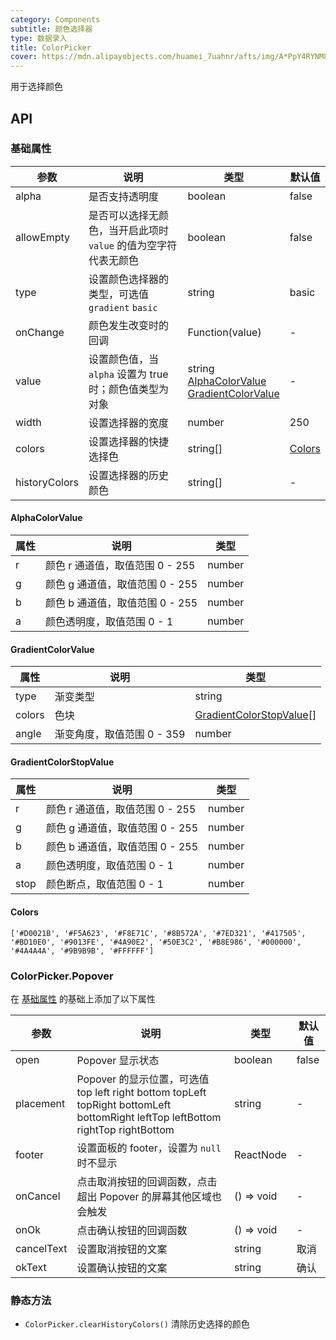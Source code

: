 ```yaml
---
category: Components
subtitle: 颜色选择器
type: 数据录入
title: ColorPicker
cover: https://mdn.alipayobjects.com/huamei_7uahnr/afts/img/A*PpY4RYNM8UcAAAAAAAAAAAAADrJ8AQ/original
---
```


用于选择颜色

## API

### 基础属性

| 参数 | 说明 | 类型 | 默认值 |
| --- | --- | --- | --- |
| alpha | 是否支持透明度 | boolean | false |
| allowEmpty | 是否可以选择无颜色，当开启此项时 `value` 的值为空字符代表无颜色 | boolean | false |
| type | 设置颜色选择器的类型，可选值 `gradient` `basic` | string | basic |
| onChange | 颜色发生改变时的回调 | Function(value) | - |
| value | 设置颜色值，当 `alpha` 设置为 true 时；颜色值类型为对象 | string<br/>[AlphaColorValue](#AlphaColorValue)<br/>[GradientColorValue](#GradientColorValue) | - |
| width | 设置选择器的宽度 | number | 250 |
| colors | 设置选择器的快捷选择色 | string[] | [Colors](#Colors) |
| historyColors | 设置选择器的历史颜色 | string[] | - |

#### AlphaColorValue

| 属性 | 说明                            | 类型   |
| ---- | ------------------------------- | ------ |
| r    | 颜色 r 通道值，取值范围 0 - 255 | number |
| g    | 颜色 g 通道值，取值范围 0 - 255 | number |
| b    | 颜色 b 通道值，取值范围 0 - 255 | number |
| a    | 颜色透明度，取值范围 0 - 1      | number |

#### GradientColorValue

| 属性   | 说明                       | 类型                                                |
| ------ | -------------------------- | --------------------------------------------------- |
| type   | 渐变类型                   | string                                              |
| colors | 色块                       | [GradientColorStopValue](#GradientColorStopValue)[] |
| angle  | 渐变角度，取值范围 0 - 359 | number                                              |

#### GradientColorStopValue

| 属性 | 说明                            | 类型   |
| ---- | ------------------------------- | ------ |
| r    | 颜色 r 通道值，取值范围 0 - 255 | number |
| g    | 颜色 g 通道值，取值范围 0 - 255 | number |
| b    | 颜色 b 通道值，取值范围 0 - 255 | number |
| a    | 颜色透明度，取值范围 0 - 1      | number |
| stop | 颜色断点，取值范围 0 - 1        | number |

#### Colors

```
['#D0021B', '#F5A623', '#F8E71C', '#8B572A', '#7ED321', '#417505', '#BD10E0', '#9013FE', '#4A90E2', '#50E3C2', '#B8E986', '#000000', '#4A4A4A', '#9B9B9B', '#FFFFFF']
```

### ColorPicker.Popover

在 [基础属性](#基础属性) 的基础上添加了以下属性

| 参数 | 说明 | 类型 | 默认值 |
| --- | --- | --- | --- |
| open | Popover 显示状态 | boolean | false |
| placement | Popover 的显示位置，可选值 top left right bottom topLeft topRight bottomLeft bottomRight leftTop leftBottom rightTop rightBottom | string | - |
| footer | 设置面板的 footer，设置为 `null` 时不显示 | ReactNode | - |
| onCancel | 点击取消按钮的回调函数，点击超出 Popover 的屏幕其他区域也会触发 | () => void | - |
| onOk | 点击确认按钮的回调函数 | () => void | - |
| cancelText | 设置取消按钮的文案 | string | 取消 |
| okText | 设置确认按钮的文案 | string | 确认 |

### 静态方法

- `ColorPicker.clearHistoryColors()` 清除历史选择的颜色
